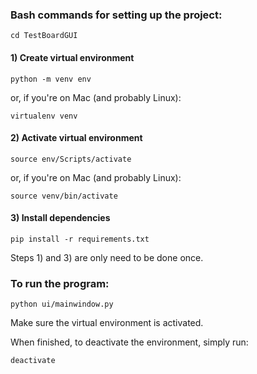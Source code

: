 ### Bash commands for setting up the project:

```
cd TestBoardGUI
```

#### 1) Create virtual environment

```
python -m venv env
```

or, if you're on Mac (and probably Linux):

```
virtualenv venv
```

#### 2) Activate virtual environment

```
source env/Scripts/activate
```

or, if you're on Mac (and probably Linux):

```
source venv/bin/activate
```

#### 3) Install dependencies

```
pip install -r requirements.txt
```

Steps 1) and 3) are only need to be done once.

### To run the program:

```
python ui/mainwindow.py
```
Make sure the virtual environment is activated.

When finished, to deactivate the environment, simply run:

```
deactivate
```

